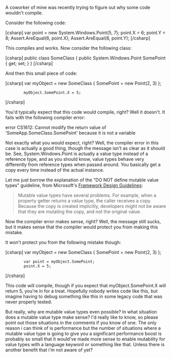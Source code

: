 A coworker of mine was recently trying to figure out why some code wouldn't compile.

Consider the following code:

<div>
[csharp]
            var point = new System.Windows.Point(5, 7);
            point.X = 6;
            point.Y = 8;
            Assert.AreEqual(6, point.X);
            Assert.AreEqual(8, point.Y);
[/csharp]
</div>

This compiles and works.  Now consider the following class:

<div>
[csharp]
    public class SomeClass
    {
        public System.Windows.Point SomePoint { get; set; }
    }
[/csharp]
</div>

And then this small piece of code:

<div>
[csharp]
            var myObject = new SomeClass
            {
                SomePoint = new Point(2, 3)
            };
 
            myObject.SomePoint.X = 5;
[/csharp]
</div>

You'd typically expect that this code would compile, right? Well it doesn't.  It fails with the following compiler error:

error CS1612: Cannot modify the return value of 'SomeApp.SomeClass.SomePoint' because it is not a variable

Not exactly what you would expect, right? Well, the compiler error in this case is actually a good thing, though the message isn't as clear as it should be.  See, System.Windows.Point is actually a value type instead of a reference type, and as you should know, value types behave very differently from reference types when passed around.  You basically get a copy every time instead of the actual instance.

Let me just borrow the explanation of the "DO NOT define mutable value types" guideline, from Microsoft's <a href="http://www.amazon.com/Framework-Design-Guidelines-Conventions-Development/dp/0321545613/ref=sr_1_1?ie=UTF8&s=books&qid=1241181546&sr=8-1">Framework Design Guidelines</a>:

<blockquote>
Mutable value types have several problems.  For example, when a property getter returns a value type, the caller receives a copy. Because the copy is created implicitly, developers might not be aware that they are mutating the copy, and not the original value.
</blockquote>

Now the compiler error makes sense, right? Well, the message still sucks, but it makes sense that the compiler would protect you from making this mistake.

It won't protect you from the following mistake though:

<div>
[csharp]
            var myObject = new SomeClass
            {
                SomePoint = new Point(2, 3)
            };
 
            var point = myObject.SomePoint;
            point.X = 5;
[/csharp]
</div>

This code will compile, though if you expect that myObject.SomePoint.X will return 5, you're in for a treat.  Hopefully nobody writes code like this, but imagine having to debug something like this in some legacy code that was never properly tested.

But really, why are mutable value types even possible? In what situation does a mutable value type make sense? I'd really like to know, so please point out those situations in the comments if you know of one.  The only reason i can think of is performance but the number of situations where a mutable value type is going to give you a significant performance boost is probably so small that it would've made more sense to enable mutability for value types with a language keyword or something like that.  Unless there is another benefit that i'm not aware of yet?